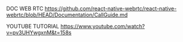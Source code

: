 DOC WEB RTC 
https://github.com/react-native-webrtc/react-native-webrtc/blob/HEAD/Documentation/CallGuide.md

YOUTUBE TUTORIAL
https://www.youtube.com/watch?v=pv3UHYwgxnM&t=158s

